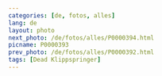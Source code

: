 ```yaml
---
categories: [de, fotos, alles]
lang: de
layout: photo
next_photo: /de/fotos/alles/P0000394.html
picname: P0000393
prev_photo: /de/fotos/alles/P0000392.html
tags: [Dead Klippspringer]
---
```

